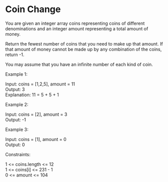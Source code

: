 # Coin Change

You are given an integer array coins representing coins of different denominations and an integer amount representing a total amount of money.

Return the fewest number of coins that you need to make up that amount. If that amount of money cannot be made up by any combination of the coins, return -1.

You may assume that you have an infinite number of each kind of coin.

Example 1:

Input: coins = [1,2,5], amount = 11\
Output: 3\
Explanation: 11 = 5 + 5 + 1

Example 2:

Input: coins = [2], amount = 3\
Output: -1

Example 3:

Input: coins = [1], amount = 0\
Output: 0

Constraints:

1 <= coins.length <= 12\
1 <= coins[i] <= 231 - 1\
0 <= amount <= 104
